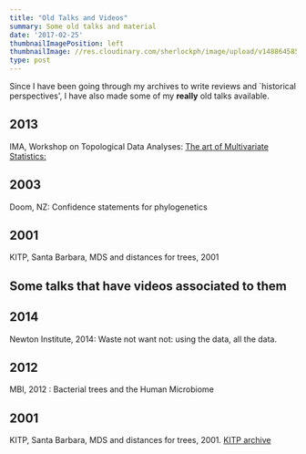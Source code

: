 ```yaml
---
title: "Old Talks and Videos"
summary: Some old talks and material
date: '2017-02-25'
thumbnailImagePosition: left
thumbnailImage: //res.cloudinary.com/sherlockph/image/upload/v1488645852/Material_in_the_New_Orleans_city_archives_ilwar3.jpg
type: post
---
```


Since I have been going through my archives to write reviews
and `historical perspectives', I have also made some of my **really** old
talks available.

<!--more-->

## 2013
IMA, Workshop on Topological Data Analyses: [The art of Multivariate Statistics:<i class="fa fa-file-pdf-o" style="font-size:24px;color:orange"></i>](http://web.stanford.edu/class/bios221/IMAMultivariate_1.pdf)

## 2003 
Doom, NZ: Confidence statements for phylogenetics
[<i class="fa fa-file-pdf-o" style="font-size:24px;color:orange"></i>](https://www.dropbox.com/s/cls9c9e7zic8rwc/whitianga.pdf?dl=0)

## 2001
KITP, Santa Barbara, MDS and distances for trees, 2001[<i class="fa fa-file-pdf-o" style="font-size:24px;color:orange"></i>](https://www.dropbox.com/s/tvhym66x4ryzxzf/Holmes_KITP_May2001.pdf?dl=0)



## Some talks that have videos associated to them


## 2014
Newton Institute, 2014: Waste not want not: using the data, all the data.
[<i class="fa fa-file-movie-o" style="font-size:24px;color:red"></i>](https://www.newton.ac.uk/seminar/20140328114512301)

## 2012
MBI, 2012 : Bacterial trees and the Human Microbiome
[<i class="fa fa-file-movie-o" style="font-size:24px;color:red"></i>](https://mbi.osu.edu/video/player/?id=1120&title=Bacterial+trees+in+the+Human+Microbiome)

## 2001
KITP, Santa Barbara, MDS and distances for trees, 2001.
[KITP archive <i class="fa fa-file-movie-o" style="font-size:24px;color:red"></i><i class="fa fa-file-pdf-o" style="font-size:24px;color:orange"></i> ](http://online.kitp.ucsb.edu/online/infobio01/holmes/)
